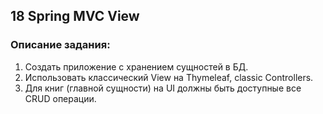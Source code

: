 ## 18 Spring MVC View

### Описание задания:
1. Создать приложение с хранением сущностей в БД.
2. Использовать классический View на Thymeleaf, classic Controllers.
3. Для книг (главной сущности) на UI должны быть доступные все CRUD операции.